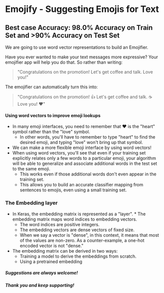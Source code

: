 # Emojify - Suggesting Emojis for Text
## Best case Accuracy: 98.0% Accuracy on Train Set and >90% Accuracy on Test Set
We are going to use word vector representations to build an Emojifier.

Have you ever wanted to make your text messages more expressive? Your emojifier app will help you do that.
So rather than writing:
>"Congratulations on the promotion! Let's get coffee and talk. Love you!"   

The emojifier can automatically turn this into:
>"Congratulations on the promotion! 👍 Let's get coffee and talk. ☕️ Love you! ❤️"

#### Using word vectors to improve emoji lookups
* In many emoji interfaces, you need to remember that ❤️ is the "heart" symbol rather than the "love" symbol.
    * In other words, you'll have to remember to type "heart" to find the desired emoji, and typing "love" won't bring up that symbol.
* We can make a more flexible emoji interface by using word vectors!
* When using word vectors, you'll see that even if your training set explicitly relates only a few words to a particular emoji, your algorithm will be able to generalize and associate additional words in the test set to the same emoji.
    * This works even if those additional words don't even appear in the training set.
    * This allows you to build an accurate classifier mapping from sentences to emojis, even using a small training set.

### The Embedding layer

  * In Keras, the embedding matrix is represented as a "layer".    * The embedding matrix maps word indices to embedding vectors.
      * The word indices are positive integers.
      * The embedding vectors are dense vectors of fixed size.
      * When we say a vector is "dense", in this context, it means that most of the values are non-zero.  As a counter-example, a one-hot encoded vector is not "dense."
  * The embedding matrix can be derived in two ways:
      * Training a model to derive the embeddings from scratch.
      * Using a pretrained embedding

##### Suggestions are always welcome!
##### Thank you and keep supporting!
